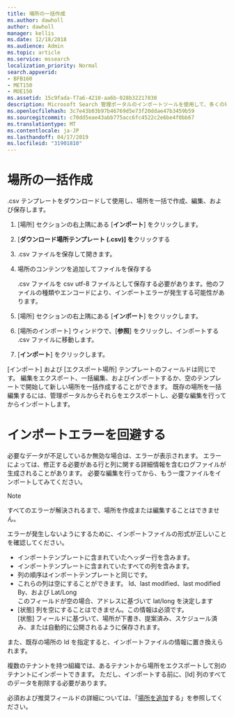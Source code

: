```yaml
---
title: 場所の一括作成
ms.author: dawholl
author: dawholl
manager: kellis
ms.date: 12/18/2018
ms.audience: Admin
ms.topic: article
ms.service: mssearch
localization_priority: Normal
search.appverid:
- BFB160
- MET150
- MOE150
ms.assetid: 15c9fada-f7a6-4210-aa6b-028b32217830
description: Microsoft Search 管理ポータルのインポートツールを使用して、多くの場所を一度に追加する
ms.openlocfilehash: 3c7e43b03b97b46769d5e73f20ddae47b3459b59
ms.sourcegitcommit: c70dd5eae43abb775acc6fc4522c2e6be4f0bb67
ms.translationtype: MT
ms.contentlocale: ja-JP
ms.lasthandoff: 04/17/2019
ms.locfileid: "31901810"
---
```

# <a name="bulk-create-locations"></a>場所の一括作成

.csv テンプレートをダウンロードして使用し、場所を一括で作成、編集、および保存します。 
  
1. [場所] セクションの右上隅にある [**インポート**] をクリックします。
    
2. [**ダウンロード場所テンプレート (.csv)] を**クリックする
    
3. .csv ファイルを保存して開きます。
    
4. 場所のコンテンツを追加してファイルを保存する

    .csv ファイルを csv utf-8 ファイルとして保存する必要があります。他のファイルの種類やエンコードにより、インポートエラーが発生する可能性があります。
    
5. [場所] セクションの右上隅にある [**インポート**] をクリックします。
    
6. [場所のインポート] ウィンドウで、[**参照**] をクリックし、インポートする .csv ファイルに移動します。 
    
7. [**インポート**] をクリックします。

[インポート] および [エクスポート場所] テンプレートのフィールドは同じです。 編集をエクスポート、一括編集、およびインポートするか、空のテンプレートで開始して新しい場所を一括作成することができます。 既存の場所を一括編集するには、管理ポータルからそれらをエクスポートし、必要な編集を行ってからインポートします。

# <a name="prevent-import-errors"></a>インポートエラーを回避する  
必要なデータが不足しているか無効な場合は、エラーが表示されます。 エラーによっては、修正する必要がある行と列に関する詳細情報を含むログファイルが生成されることがあります。 必要な編集を行ってから、もう一度ファイルをインポートしてみてください。
  
> [!NOTE]
> すべてのエラーが解決されるまで、場所を作成または編集することはできません。 

エラーが発生しないようにするために、インポートファイルの形式が正しいことを確認してください。
- インポートテンプレートに含まれていたヘッダー行を含みます。
- インポートテンプレートに含まれていたすべての列を含みます。
- 列の順序はインポートテンプレートと同じです。
- これらの列は空にすることができます。 Id、last modified、last modified By、および Lat/Long  
このフィールドが空の場合、アドレスに基づいて lat/long を決定します
- [状態] 列を空にすることはできません。この情報は必須です。  
[状態] フィールドに基づいて、場所が下書き、提案済み、スケジュール済み、または自動的に公開されるように保存されます。

また、既存の場所の Id を指定すると、インポートファイルの情報に置き換えられます。

複数のテナントを持つ組織では、あるテナントから場所をエクスポートして別のテナントにインポートできます。 ただし、インポートする前に、[Id] 列のすべてのデータを削除する必要があります。
  
必須および推奨フィールドの詳細については、「[場所を追加](add-a-location.md)する」を参照してください。

  

